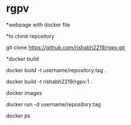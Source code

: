 # rgpv

*webpage with docker file

*to clone repository

git clone https://github.com/rishabh2219/rgpv.git


*docker build

docker build -t username/repository:tag .

docker build -t rishabh2219/rgpv:1 .


docker images

docker run -d username/repository:tag

docker ps
